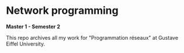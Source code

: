 # Network programming

**Master 1 - Semester 2**

This repo archives all my work for "Programmation réseaux" at Gustave Eiffel University.
